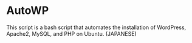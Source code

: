 # AutoWP
This script is a bash script that automates the installation of WordPress, Apache2, MySQL, and PHP on Ubuntu. (JAPANESE)
